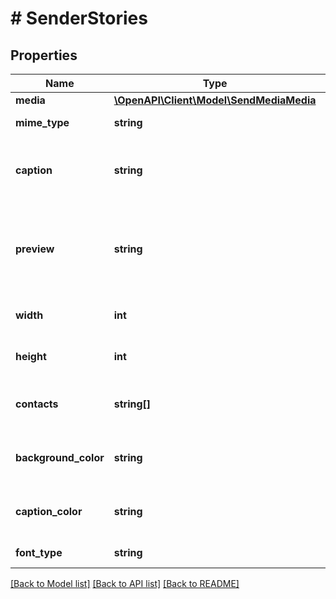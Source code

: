 # # SenderStories

## Properties

Name | Type | Description | Notes
------------ | ------------- | ------------- | -------------
**media** | [**\OpenAPI\Client\Model\SendMediaMedia**](SendMediaMedia.md) |  | [optional]
**mime_type** | **string** | Mime type of media | [optional]
**caption** | **string** | Optional. Text caption under the media. | [optional]
**preview** | **string** | Optional. Base64 encoded preview of the media. In JPEG format. | [optional]
**width** | **int** | Width of the media in pixels | [optional]
**height** | **int** | Height of the media in pixels | [optional]
**contacts** | **string[]** | List of contacts to send the story to | [optional]
**background_color** | **string** | Background color of the story (ARGB) | [optional] [default to '#00000000']
**caption_color** | **string** | Caption color of the story (ARGB) | [optional] [default to '#FFFFFFFF']
**font_type** | **string** | Font style of the story | [optional]

[[Back to Model list]](../../README.md#models) [[Back to API list]](../../README.md#endpoints) [[Back to README]](../../README.md)

